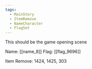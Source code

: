 ```yaml
---
tags:
  - MainStory
  - ItemRemove
  - NameCharacter
  - FlagSet
---
```

This should be the game opening scene

Name: [[name_8]]
Flag: [[flag_9696]]

Item Remove: 1424, 1425, 303